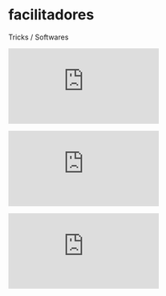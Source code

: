 # facilitadores

Tricks / Softwares

![Essenciais](https://github.com/henalecam/facilitadores/blob/master/Essenciais.md)

![Organização](https://github.com/henalecam/facilitadores/blob/master/Organização.md)

![Utensilios](https://github.com/henalecam/facilitadores/blob/master/Utensilios.md)







